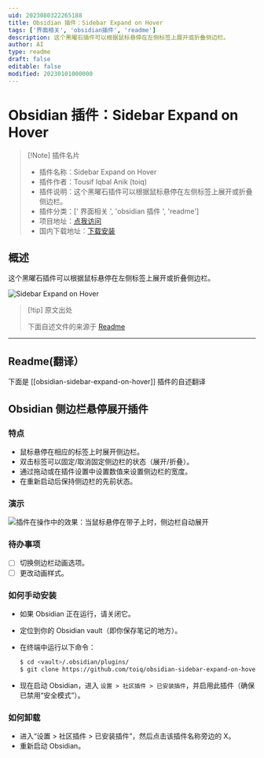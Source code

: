 ```yaml
---
uid: 2023080322265188
title: Obsidian 插件：Sidebar Expand on Hover
tags: ['界面相关', 'obsidian插件', 'readme']
description: 这个黑曜石插件可以根据鼠标悬停在左侧标签上展开或折叠侧边栏。
author: AI
type: readme
draft: false
editable: false
modified: 20230101000000
---
```


# Obsidian 插件：Sidebar Expand on Hover

> [!Note] 插件名片
> - 插件名称：Sidebar Expand on Hover
> - 插件作者：Tousif Iqbal Anik (toiq)
> - 插件说明：这个黑曜石插件可以根据鼠标悬停在左侧标签上展开或折叠侧边栏。
> - 插件分类：[' 界面相关 ', 'obsidian 插件 ', 'readme']
> - 项目地址：[点我访问](https://github.com/toiq/obsidian-sidebar-expand-on-hover)
> - 国内下载地址：[下载安装](https://pkmer.cn/products/plugin/pluginMarket/?obsidian-sidebar-expand-on-hover)

## 概述

这个黑曜石插件可以根据鼠标悬停在左侧标签上展开或折叠侧边栏。

![Sidebar Expand on Hover](https://cdn.pkmer.cn/covers/obsidian-sidebar-expand-on-hover_new.gif!pkmer)

> [!tip] 原文出处
>
>下面自述文件的来源于 [Readme](https://ghproxy.net/https://raw.githubusercontent.com/toiq/obsidian-sidebar-expand-on-hover/main/README.md)
>

---

## Readme(翻译）

下面是 [[obsidian-sidebar-expand-on-hover]] 插件的自述翻译

## Obsidian 侧边栏悬停展开插件

### 特点

- 鼠标悬停在相应的标签上时展开侧边栏。
- 双击标签可以固定/取消固定侧边栏的状态（展开/折叠）。
- 通过拖动或在插件设置中设置数值来设置侧边栏的宽度。
- 在重新启动后保持侧边栏的先前状态。

### 演示

![插件在操作中的效果：当鼠标悬停在带子上时，侧边栏自动展开](./demo.gif)

### 待办事项

- [ ] 切换侧边栏动画选项。
- [ ] 更改动画样式。

### 如何手动安装

- 如果 Obsidian 正在运行，请关闭它。
- 定位到你的 Obsidian vault（即你保存笔记的地方）。
- 在终端中运行以下命令：

  ```bash
  $ cd <vault>/.obsidian/plugins/
  $ git clone https://github.com/toiq/obsidian-sidebar-expand-on-hover
  ```

- 现在启动 Obsidian，进入 `设置 > 社区插件 > 已安装插件`，并启用此插件（确保已禁用“安全模式”）。

### 如何卸载

- 进入“设置 > 社区插件 > 已安装插件”，然后点击该插件名称旁边的 X。
- 重新启动 Obsidian。



